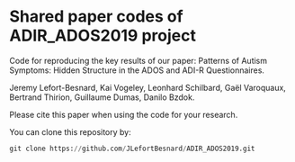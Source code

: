 # Shared paper codes of ADIR_ADOS2019 project 
 

Code for reproducing the key results of our paper: Patterns of Autism Symptoms: Hidden Structure in the ADOS and ADI-R Questionnaires.

Jeremy Lefort-Besnard, Kai Vogeley, Leonhard Schilbard, Gaël Varoquaux, Bertrand Thirion, Guillaume Dumas, Danilo Bzdok.

Please cite this paper when using the code for your research.

You can clone this repository by:

```python
git clone https://github.com/JLefortBesnard/ADIR_ADOS2019.git
```
